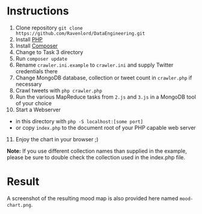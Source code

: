 # Instructions
1. Clone repository `git clone https://github.com/Ravenlord/DataEngineering.git`
2. Install [PHP](http://php.net/downloads.php)
3. Install [Composer](http://getcomposer.org/download/)
4. Change to Task 3 directory
5. Run `composer update`
6. Rename `crawler.ini.example` to `crawler.ini` and supply Twitter credentials there
7. Change MongoDB database, collection or tweet count in `crawler.php` if necessary
8. Crawl tweets with `php crawler.php`
9. Run the various MapReduce tasks from `2.js` and `3.js` in a MongoDB tool of your choice
10. Start a Webserver
  * in this directory with `php -S localhost:[some port]`
  * or copy `index.php` to the document root of your PHP capable web server
11. Enjoy the chart in your browser ;)

**Note:** If you use different collection names than supplied in the example, please be sure to double check the collection used in the index.php file.

# Result
A screenshot of the resulting mood map is also provided here named `mood-chart.png`.
